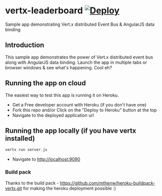 vertx-leaderboard  [![Deploy](https://www.herokucdn.com/deploy/button.png)](https://heroku.com/deploy)
=================
Sample app demonstrating Vert.x distributed Event Bus & AngularJS data binding

## Introduction
This sample app demonstrates the power of Vert.x distributed event bus along with AngularJS data binding.
Launch the app in multiple tabs or browser windows & see what's happening. Cool eh?


## Running the app on cloud
The easiest way to test this app is running it on Heroku.
* Get a Free developer account with Heroku (if you don't have one)
* Fork this repo and/or Click on the "Deploy to Heroku" button at the top
* Navigate to the deployed application url

## Running the app locally (if you have vertx installed)
```bash
vertx run server.js
```
* Navigate to [http://localhost:9090](http://localhost:9090)


### Build pack
Thanks to the build pack - https://github.com/mthenw/heroku-buildpack-vertx.git for making the heroku deployment possible :)